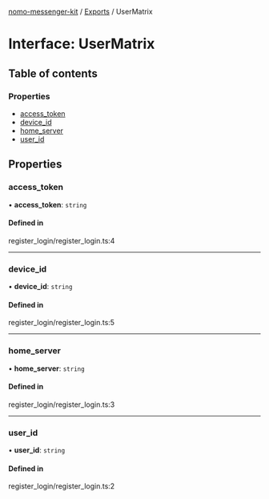 [nomo-messenger-kit](../README.md) / [Exports](../modules.md) / UserMatrix

# Interface: UserMatrix

## Table of contents

### Properties

- [access\_token](UserMatrix.md#access_token)
- [device\_id](UserMatrix.md#device_id)
- [home\_server](UserMatrix.md#home_server)
- [user\_id](UserMatrix.md#user_id)

## Properties

### access\_token

• **access\_token**: `string`

#### Defined in

register_login/register_login.ts:4

___

### device\_id

• **device\_id**: `string`

#### Defined in

register_login/register_login.ts:5

___

### home\_server

• **home\_server**: `string`

#### Defined in

register_login/register_login.ts:3

___

### user\_id

• **user\_id**: `string`

#### Defined in

register_login/register_login.ts:2
